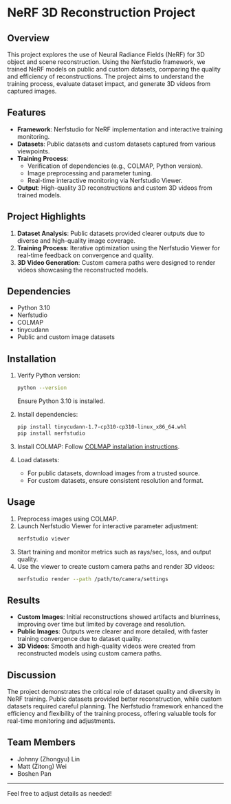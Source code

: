 
# NeRF 3D Reconstruction Project

## Overview
This project explores the use of Neural Radiance Fields (NeRF) for 3D object and scene reconstruction. Using the Nerfstudio framework, we trained NeRF models on public and custom datasets, comparing the quality and efficiency of reconstructions. The project aims to understand the training process, evaluate dataset impact, and generate 3D videos from captured images.

## Features
- **Framework**: Nerfstudio for NeRF implementation and interactive training monitoring.
- **Datasets**: Public datasets and custom datasets captured from various viewpoints.
- **Training Process**:
  - Verification of dependencies (e.g., COLMAP, Python version).
  - Image preprocessing and parameter tuning.
  - Real-time interactive monitoring via Nerfstudio Viewer.
- **Output**: High-quality 3D reconstructions and custom 3D videos from trained models.

## Project Highlights
1. **Dataset Analysis**: Public datasets provided clearer outputs due to diverse and high-quality image coverage.
2. **Training Process**: Iterative optimization using the Nerfstudio Viewer for real-time feedback on convergence and quality.
3. **3D Video Generation**: Custom camera paths were designed to render videos showcasing the reconstructed models.

## Dependencies
- Python 3.10
- Nerfstudio
- COLMAP
- tinycudann
- Public and custom image datasets

## Installation
1. Verify Python version:
   ```bash
   python --version
   ```
   Ensure Python 3.10 is installed.

2. Install dependencies:
   ```bash
   pip install tinycudann-1.7-cp310-cp310-linux_x86_64.whl
   pip install nerfstudio
   ```

3. Install COLMAP:
   Follow [COLMAP installation instructions](https://colmap.github.io/).

4. Load datasets:
   - For public datasets, download images from a trusted source.
   - For custom datasets, ensure consistent resolution and format.

## Usage
1. Preprocess images using COLMAP.
2. Launch Nerfstudio Viewer for interactive parameter adjustment:
   ```bash
   nerfstudio viewer
   ```
3. Start training and monitor metrics such as rays/sec, loss, and output quality.
4. Use the viewer to create custom camera paths and render 3D videos:
   ```bash
   nerfstudio render --path /path/to/camera/settings
   ```

## Results
- **Custom Images**: Initial reconstructions showed artifacts and blurriness, improving over time but limited by coverage and resolution.
- **Public Images**: Outputs were clearer and more detailed, with faster training convergence due to dataset quality.
- **3D Videos**: Smooth and high-quality videos were created from reconstructed models using custom camera paths.

## Discussion
The project demonstrates the critical role of dataset quality and diversity in NeRF training. Public datasets provided better reconstruction, while custom datasets required careful planning. The Nerfstudio framework enhanced the efficiency and flexibility of the training process, offering valuable tools for real-time monitoring and adjustments.

## Team Members
- Johnny (Zhongyu) Lin
- Matt (Zitong) Wei
- Boshen Pan

--- 

Feel free to adjust details as needed!
